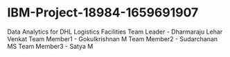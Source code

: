 # IBM-Project-18984-1659691907
Data Analytics for DHL Logistics Facilities
Team Leader -  Dharmaraju Lehar Venkat
Team Member1 - Gokulkrishnan M
Team Member2 - Sudarchanan MS
Team Member3 - Satya M


